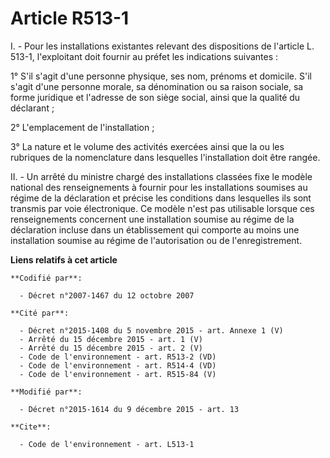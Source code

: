 # Article R513-1

I. - Pour les installations existantes relevant des dispositions de l'article L. 513-1, l'exploitant doit fournir au préfet
les indications suivantes : 

1° S'il s'agit d'une personne physique, ses nom, prénoms et domicile. S'il s'agit d'une personne morale, sa dénomination ou
sa raison sociale, sa forme juridique et l'adresse de son siège social, ainsi que la qualité du déclarant ; 

2° L'emplacement de l'installation ; 

3° La nature et le volume des activités exercées ainsi que la ou les rubriques de la nomenclature dans lesquelles
l'installation doit être rangée.

II. - Un arrêté du ministre chargé des installations classées fixe le modèle national des renseignements à fournir pour les
installations soumises au régime de la déclaration et précise les conditions dans lesquelles ils sont transmis par voie
électronique. Ce modèle n'est pas utilisable lorsque ces renseignements concernent une installation soumise au régime de la
déclaration incluse dans un établissement qui comporte au moins une installation soumise au régime de l'autorisation ou de
l'enregistrement.

**Liens relatifs à cet article**

	**Codifié par**:

	  - Décret n°2007-1467 du 12 octobre 2007

	**Cité par**:

	  - Décret n°2015-1408 du 5 novembre 2015 - art. Annexe 1 (V)
	  - Arrêté du 15 décembre 2015 - art. 1 (V)
	  - Arrêté du 15 décembre 2015 - art. 2 (V)
	  - Code de l'environnement - art. R513-2 (VD)
	  - Code de l'environnement - art. R514-4 (VD)
	  - Code de l'environnement - art. R515-84 (V)

	**Modifié par**:

	  - Décret n°2015-1614 du 9 décembre 2015 - art. 13

	**Cite**:

	  - Code de l'environnement - art. L513-1
